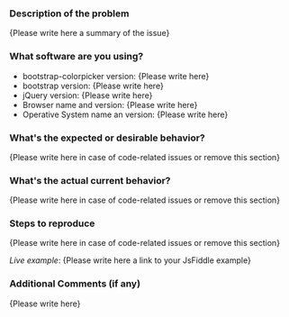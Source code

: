 <!-- 
Thank you for your contribution to bootstrap-colorpicker! Please replace {Please write here *} with your description.
Please note that issues not following this template may be potentially discarded if they are not easily reproduceable 
with live examples (in case of code issues) and/or the description is not clear enough.
-->

### Description of the problem

{Please write here a summary of the issue}

### What software are you using?

- bootstrap-colorpicker version: {Please write here}
- bootstrap version: {Please write here}
- jQuery version: {Please write here}
- Browser name and version: {Please write here}
- Operative System name an version: {Please write here}

### What's the expected or desirable behavior?

{Please write here in case of code-related issues or remove this section}

### What's the actual current behavior?

{Please write here in case of code-related issues or remove this section}

### Steps to reproduce

{Please write here in case of code-related issues or remove this section}

<!--
Live examples are MANDATORY for code-related issues
You have a JsFiddle template here: http://jsfiddle.net/0vopxm13/157/ which is using the latest master version of the library.
-->
*Live example*: {Please write here a link to your JsFiddle example}

### Additional Comments (if any)

{Please write here}
